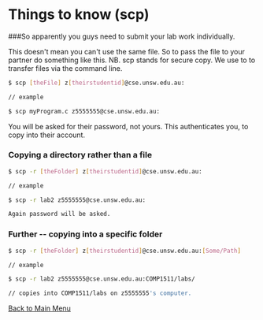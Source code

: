 # Things to know (scp)

###So apparently you guys need to submit your lab work individually.

This doesn't mean you can't use the same file. So to pass the file to your partner do something like this. NB. scp stands for secure copy. We use to to transfer files via the command line.

```bash
$ scp [theFile] z[theirstudentid]@cse.unsw.edu.au:

// example

$ scp myProgram.c z5555555@cse.unsw.edu.au:

```

You will be asked for their password, not yours. This authenticates you, to copy into their account.

### Copying a directory rather than a file

```bash
$ scp -r [theFolder] z[theirstudentid]@cse.unsw.edu.au:

// example

$ scp -r lab2 z5555555@cse.unsw.edu.au:

Again password will be asked.
```

### Further -- copying into a specific folder

```bash
$ scp -r [theFolder] z[theirstudentid]@cse.unsw.edu.au:[Some/Path]

// example

$ scp -r lab2 z5555555@cse.unsw.edu.au:COMP1511/labs/

// copies into COMP1511/labs on z5555555's computer.

```

[Back to Main Menu](../)
